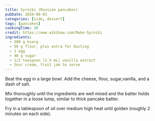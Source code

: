 ```yaml
---
title: Syrniki (Russian pancakes)
pubDate: 2020-06-03
categories: [side, dessert]
tags: [pancakes]
cookingTime: 30
credit: https://www.wikihow.com/Make-Syrniki
ingredients:
  - 300 g kvarg
  - 50 g flour, plus extra for dusting
  - 1 egg
  - 40 g sugar
  - 1/2 teaspoon (2.5 mL) vanilla extract
  - Sour cream, fruit jam to serve
---
```


Beat the egg in a large bowl. Add the cheese, flour, sugar,vanilla, and a dash of salt.

Mix thoroughly until the ingredients are well mixed and the batter holds together in a loose lump, similar to thick pancake batter.

Fry in a tablespoon of oil over medium high heat until golden (roughly 2 minutes on each side).
